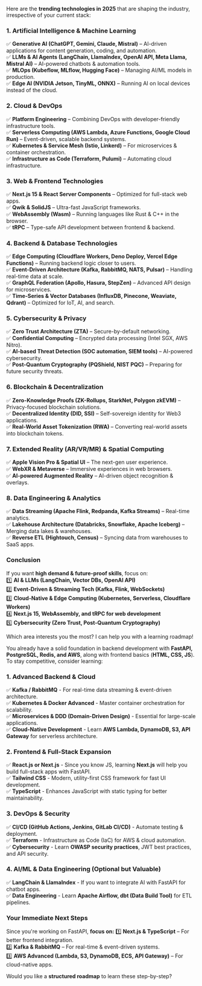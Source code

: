 Here are the **trending technologies in 2025** that are shaping the industry, irrespective of your current stack:  

### **1. Artificial Intelligence & Machine Learning**  
✅ **Generative AI (ChatGPT, Gemini, Claude, Mistral)** – AI-driven applications for content generation, coding, and automation.  
✅ **LLMs & AI Agents (LangChain, LlamaIndex, OpenAI API, Meta Llama, Mistral AI)** – AI-powered chatbots & automation tools.  
✅ **MLOps (Kubeflow, MLflow, Hugging Face)** – Managing AI/ML models in production.  
✅ **Edge AI (NVIDIA Jetson, TinyML, ONNX)** – Running AI on local devices instead of the cloud.  

### **2. Cloud & DevOps**  
✅ **Platform Engineering** – Combining DevOps with developer-friendly infrastructure tools.  
✅ **Serverless Computing (AWS Lambda, Azure Functions, Google Cloud Run)** – Event-driven, scalable backend systems.  
✅ **Kubernetes & Service Mesh (Istio, Linkerd)** – For microservices & container orchestration.  
✅ **Infrastructure as Code (Terraform, Pulumi)** – Automating cloud infrastructure.  

### **3. Web & Frontend Technologies**  
✅ **Next.js 15 & React Server Components** – Optimized for full-stack web apps.  
✅ **Qwik & SolidJS** – Ultra-fast JavaScript frameworks.  
✅ **WebAssembly (Wasm)** – Running languages like Rust & C++ in the browser.  
✅ **tRPC** – Type-safe API development between frontend & backend.  

### **4. Backend & Database Technologies**  
✅ **Edge Computing (Cloudflare Workers, Deno Deploy, Vercel Edge Functions)** – Running backend logic closer to users.  
✅ **Event-Driven Architecture (Kafka, RabbitMQ, NATS, Pulsar)** – Handling real-time data at scale.  
✅ **GraphQL Federation (Apollo, Hasura, StepZen)** – Advanced API design for microservices.  
✅ **Time-Series & Vector Databases (InfluxDB, Pinecone, Weaviate, Qdrant)** – Optimized for IoT, AI, and search.  

### **5. Cybersecurity & Privacy**  
✅ **Zero Trust Architecture (ZTA)** – Secure-by-default networking.  
✅ **Confidential Computing** – Encrypted data processing (Intel SGX, AWS Nitro).  
✅ **AI-based Threat Detection (SOC automation, SIEM tools)** – AI-powered cybersecurity.  
✅ **Post-Quantum Cryptography (PQShield, NIST PQC)** – Preparing for future security threats.  

### **6. Blockchain & Decentralization**  
✅ **Zero-Knowledge Proofs (ZK-Rollups, StarkNet, Polygon zkEVM)** – Privacy-focused blockchain solutions.  
✅ **Decentralized Identity (DID, SSI)** – Self-sovereign identity for Web3 applications.  
✅ **Real-World Asset Tokenization (RWA)** – Converting real-world assets into blockchain tokens.  

### **7. Extended Reality (AR/VR/MR) & Spatial Computing**  
✅ **Apple Vision Pro & Spatial UI** – The next-gen user experience.  
✅ **WebXR & Metaverse** – Immersive experiences in web browsers.  
✅ **AI-powered Augmented Reality** – AI-driven object recognition & overlays.  

### **8. Data Engineering & Analytics**  
✅ **Data Streaming (Apache Flink, Redpanda, Kafka Streams)** – Real-time analytics.  
✅ **Lakehouse Architecture (Databricks, Snowflake, Apache Iceberg)** – Merging data lakes & warehouses.  
✅ **Reverse ETL (Hightouch, Census)** – Syncing data from warehouses to SaaS apps.  

### **Conclusion**  
If you want **high demand & future-proof skills**, focus on:  
1️⃣ **AI & LLMs (LangChain, Vector DBs, OpenAI API)**  
2️⃣ **Event-Driven & Streaming Tech (Kafka, Flink, WebSockets)**  
3️⃣ **Cloud-Native & Edge Computing (Kubernetes, Serverless, Cloudflare Workers)**  
4️⃣ **Next.js 15, WebAssembly, and tRPC for web development**  
5️⃣ **Cybersecurity (Zero Trust, Post-Quantum Cryptography)**  

Which area interests you the most? I can help you with a learning roadmap!

You already have a solid foundation in backend development with **FastAPI, PostgreSQL, Redis, and AWS**, along with frontend basics (**HTML, CSS, JS**). To stay competitive, consider learning:  

### **1. Advanced Backend & Cloud**  
✅ **Kafka / RabbitMQ** - For real-time data streaming & event-driven architecture.  
✅ **Kubernetes & Docker Advanced** - Master container orchestration for scalability.  
✅ **Microservices & DDD (Domain-Driven Design)** - Essential for large-scale applications.  
✅ **Cloud-Native Development** - Learn **AWS Lambda, DynamoDB, S3, API Gateway** for serverless architecture.  

### **2. Frontend & Full-Stack Expansion**  
✅ **React.js or Next.js** - Since you know JS, learning **Next.js** will help you build full-stack apps with FastAPI.  
✅ **Tailwind CSS** - Modern, utility-first CSS framework for fast UI development.  
✅ **TypeScript** - Enhances JavaScript with static typing for better maintainability.  

### **3. DevOps & Security**  
✅ **CI/CD (GitHub Actions, Jenkins, GitLab CI/CD)** - Automate testing & deployment.  
✅ **Terraform** - Infrastructure as Code (IaC) for AWS & cloud automation.  
✅ **Cybersecurity** - Learn **OWASP security practices**, JWT best practices, and API security.  

### **4. AI/ML & Data Engineering (Optional but Valuable)**  
✅ **LangChain & LlamaIndex** - If you want to integrate AI with FastAPI for chatbot apps.  
✅ **Data Engineering** - Learn **Apache Airflow, dbt (Data Build Tool)** for ETL pipelines.  

### **Your Immediate Next Steps**  
Since you're working on FastAPI, **focus on:**
1️⃣ **Next.js & TypeScript** – For better frontend integration.  
2️⃣ **Kafka & RabbitMQ** – For real-time & event-driven systems.  
3️⃣ **AWS Advanced (Lambda, S3, DynamoDB, ECS, API Gateway)** – For cloud-native apps.  

Would you like a **structured roadmap** to learn these step-by-step?